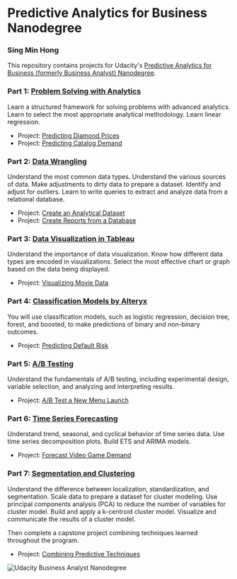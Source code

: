# Predictive Analytics for Business Nanodegree

### Sing Min Hong

This repository contains projects for Udacity's [Predictive Analytics for Business (formerly Business Analyst) Nanodegree](https://www.udacity.com/course/business-analyst-nanodegree--nd008).

### Part 1: [Problem Solving with Analytics](https://www.udacity.com/course/problem-solving-with-advanced-analytics--ud976)
Learn a structured framework for solving problems with advanced analytics. Learn to select the most appropriate analytical methodology. Learn linear regression.

- Project: [Predicting Diamond Prices](https://github.com/singminhong/Predictive-Analytics-for-Business-Nanodegree/blob/master/1_Problem-Solving-with-Analytics/1.1_Predicting-Diamond-Prices.pdf)
- Project: [Predicting Catalog Demand](https://github.com/singminhong/Predictive-Analytics-for-Business-Nanodegree/blob/master/1_Problem-Solving-with-Analytics/1.2_Predicting-Catalog-Demand.pdf)

### Part 2: [Data Wrangling](https://www.udacity.com/course/creating-an-analytical-dataset--ud977)
Understand the most common data types. Understand the various sources of data. Make adjustments to dirty data to prepare a dataset. Identify and adjust for outliers. Learn to write queries to extract and analyze data from a relational database.

- Project: [Create an Analytical Dataset](https://github.com/singminhong/Predictive-Analytics-for-Business-Nanodegree/blob/master/2_Data-Wrangling/2.1_Create-an-Analytical-Dataset.pdf)
- Project: [Create Reports from a Database](https://github.com/singminhong/Predictive-Analytics-for-Business-Nanodegree/blob/master/2_Data-Wrangling/2.2_Create-Reports-from-a-Database.zip)

### Part 3: [Data Visualization in Tableau](https://www.udacity.com/course/data-visualization-in-tableau--ud1006)
Understand the importance of data visualization. Know how different data types are encoded in visualizations. Select the most effective chart or graph based on the data being displayed.

- Project: [Visualizing Movie Data](https://github.com/singminhong/Predictive-Analytics-for-Business-Nanodegree/blob/master/3_Data-Visualization/3.1_Visualize-Movie-Data.pdf)

### Part 4: [Classification Models by Alteryx](https://www.udacity.com/course/classification-models--ud978)
You will use classification models, such as logistic regression, decision tree, forest, and boosted, to make predictions of binary and non-binary outcomes.

- Project: [Predicting Default Risk](https://github.com/singminhong/Predictive-Analytics-for-Business-Nanodegree/blob/master/4_Classification-Models/4.1_Predicting-Default-Risk.pdf)

### Part 5: [A/B Testing](https://www.udacity.com/course/ab-testing--ud979)
Understand the fundamentals of A/B testing, including experimental design, variable selection, and analyzing and interpreting results.

- Project: [A/B Test a New Menu Launch](https://github.com/singminhong/Predictive-Analytics-for-Business-Nanodegree/blob/master/5_AB-Testing/5.1_AB-Test-a-New-Menu-Launch.pdf)

### Part 6: [Time Series Forecasting](https://www.udacity.com/course/time-series-forecasting--ud980)
Understand trend, seasonal, and cyclical behavior of time series data. Use time series decomposition plots. Build ETS and ARIMA models.

- Project: [Forecast Video Game Demand](https://github.com/singminhong/Predictive-Analytics-for-Business-Nanodegree/blob/master/6_Time-Series-Forecasting/6.1_Forecast-Video-Game-Demand.pdf)

### Part 7: [Segmentation and Clustering](https://www.udacity.com/course/segmentation-and-clustering--ud981)
Understand the difference between localization, standardization, and segmentation. Scale data to prepare a dataset for cluster modeling. Use principal components analysis (PCA) to reduce the number of variables for cluster model. Build and apply a k-centroid cluster model. Visualize and communicate the results of a cluster model.

Then complete a capstone project combining techniques learned throughout the program.

- Project: [Combining Predictive Techniques](https://github.com/singminhong/Predictive-Analytics-for-Business-Nanodegree/tree/master/7_Segmentation-and-Clustering/7.1_Combining-Predictive-Techniques.pdf)

![Udacity Business Analyst Nanodegree](https://user-images.githubusercontent.com/15607744/55636650-e3163c00-57f5-11e9-809a-6d8f33d2ee62.jpg)
